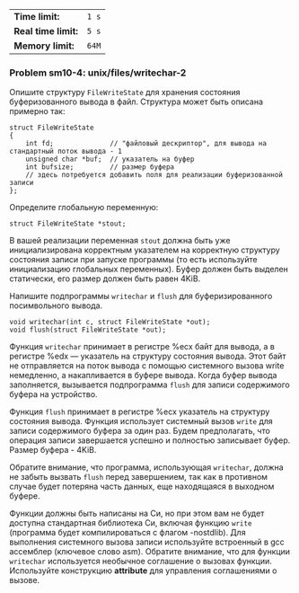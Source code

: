 |                      |       |
|----------------------|-------|
| **Time limit:**      | `1 s` |
| **Real time limit:** | `5 s` |
| **Memory limit:**    | `64M` |


### Problem sm10-4: unix/files/writechar-2

Опишите структуру `FileWriteState` для хранения состояния буферизованного вывода в файл. Структура
может быть описана примерно так:

    
    
    struct FileWriteState
    {
        int fd;              // "файловый дескриптор", для вывода на стандартный поток вывода - 1
        unsigned char *buf;  // указатель на буфер
        int bufsize;         // размер буфера
        // здесь потребуется добавить поля для реализации буферизованной записи
    };

Определите глобальную переменную:

    
    
    struct FileWriteState *stout;

В вашей реализации переменная `stout` должна быть уже инициализирована корректным указателем на
корректную структуру состояния записи при запуске программы (то есть используйте инициализацию
глобальных переменных). Буфер должен быть выделен статически, его размер должен быть равен 4KiB.

Напишите подпрограммы `writechar` и `flush` для буферизированного посимвольного вывода.

    
    
    void writechar(int c, struct FileWriteState *out);
    void flush(struct FileWriteState *out);

Функция `writechar` принимает в регистре %ecx байт для вывода, а в регистре %edx — указатель на
структуру состояния вывода. Этот байт не отправляется на поток вывода с помощью системного вызова
write немедленно, а накапливается в буфере вывода. Когда буфер вывода заполняется, вызывается
подпрограмма `flush` для записи содержимого буфера на устройство.

Функция `flush` принимает в регистре %ecx указатель на структуру состояния вывода. Функция
использует системный вызов `write` для записи содержимого буфера за один раз. Будем предполагать,
что операция записи завершается успешно и полностью записывает буфер. Размер буфера - 4KiB.

Обратите внимание, что программа, использующая `writechar`, должна не забыть вызвать `flush` перед
завершением, так как в противном случае будет потеряна часть данных, еще находящаяся в выходном
буфере.

Функции должны быть написаны на Си, но при этом вам не будет доступна стандартная библиотека Си,
включая функцию `write` (программа будет компилироваться с флагом -nostdlib). Для выполнения
системного вызова записи используйте встроенный в gcc ассемблер (ключевое слово asm). Обратите
внимание, что для функции `writechar` используется необычное соглашение о вызовах функции.
Используйте конструкцию __attribute__ для управления соглашениями о вызове.


